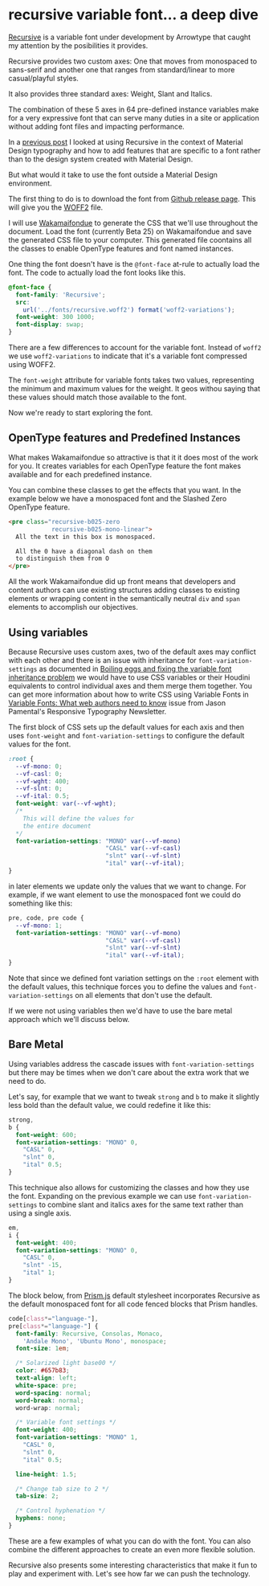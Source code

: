 # recursive variable font... a deep dive

[Recursive](https://www.recursive.design/) is a variable font under development by Arrowtype that caught my attention by the posibilities it provides.

Recursive provides two custom axes: One that moves from monospaced to sans-serif and another one that ranges from standard/linear to more casual/playful styles.

It also provides three standard axes: Weight, Slant and Italics.

The combination of these 5 axes in 64 pre-defined instance variables make for a very expressive font that can serve many duties in a site or application without adding font files and impacting performance.

In a [previous post](https://publishing-project.rivendellweb.net/custom-material-design-typography/) I looked at using Recursive in the context of Material Design typography and how to add features that are specific to a font rather than to the design system created with Material Design.

But what would it take to use the font outside a Material Design environment.

The first thing to do is to download the font from [Github release page](https://github.com/arrowtype/recursive/releases). This will give you the [WOFF2](https://www.w3.org/TR/WOFF2/) file.

I will use [Wakamaifondue](https://wakamaifondue.com/) to generate the CSS that we'll use throughout the document. Load the font  (currently Beta 25) on Wakamaifondue and save the generated CSS file to your computer. This generated file coontains all the classes to enable OpenType features and font named instances.

One thing the font doesn't have is the `@font-face` at-rule to actually load the font. The code to actually load the font looks like this.

```css
@font-face {
  font-family: 'Recursive';
  src:
    url('../fonts/recursive.woff2') format('woff2-variations');
  font-weight: 300 1000;
  font-display: swap;
}
```

There are a few differences to account for the variable font. Instead of `woff2` we use `woff2-variations` to indicate that it's a variable font compressed using WOFF2.

The `font-weight` attribute for variable fonts takes two values, representing the minimum and maximum values for the weight. It geos withou saying that these values should match those available to the font.

Now we're ready to start exploring the font.

## OpenType features and Predefined Instances

What makes Wakamaifondue so attractive is that it it does most of the work for you. It creates variables for each OpenType feature the font makes available and for each predefined instance.

You can combine these classes to get the effects that you want. In the example below we have a monospaced font and the Slashed Zero OpenType feature.

```html
<pre class="recursive-b025-zero
            recursive-b025-mono-linear">
  All the text in this box is monospaced.

  All the 0 have a diagonal dash on them
  to distinguish them from O
</pre>
```

All the work Wakamaifondue did up front means that developers and content authors can use existing structures adding classes to existing elements or wrapping content in the semantically neutral `div` and `span` elements to accomplish our objectives.

## Using variables

Because Recursive uses custom axes, two of the default axes may conflict with each other and there is an issue with inheritance for `font-variation-settings` as documented in [Boiling eggs and fixing the variable font inheritance problem](https://pixelambacht.nl/2019/fixing-variable-font-inheritance/) we would have to use CSS variables or their Houdini equivalents to control individual axes and them merge them together. You can get more information about how to write CSS using Variable Fonts in [Variable Fonts: What web authors need to know](https://rwt.io/typography-tips/variable-fonts-what-web-authors-need-know) issue from Jason Pamental's Responsive Typography Newsletter.

The first block of CSS sets up the default values for each axis and then uses `font-weight` and `font-variation-settings` to configure the default values for the font.

```css
:root {
  --vf-mono: 0;
  --vf-casl: 0;
  --vf-wght: 400;
  --vf-slnt: 0;
  --vf-ital: 0.5;
  font-weight: var(--vf-wght);
  /*
    This will define the values for
    the entire document
  */
  font-variation-settings: "MONO" var(--vf-mono)
                           "CASL" var(--vf-casl)
                           "slnt" var(--vf-slnt)
                           "ital" var(--vf-ital);
}
```

in later elements we update only the values that we want to change. For example, if we want element to use the monospaced font we could do something like this:

```css
pre, code, pre code {
  --vf-mono: 1;
  font-variation-settings: "MONO" var(--vf-mono)
                           "CASL" var(--vf-casl)
                           "slnt" var(--vf-slnt)
                           "ital" var(--vf-ital);
}
```

Note that since we defined font variation settings on the `:root` element with the default values, this technique forces you to define the values and `font-variation-settings` on all elements that don't use the default.

If we were not using variables then we'd have to use the bare metal approach which we'll discuss below.

## Bare Metal

Using variables address the cascade issues with `font-variation-settings` but there may be times when we don't care about the extra work that we need to do.

Let's say, for example that we want to tweak `strong` and `b` to make it slightly less bold than the default value, we could redefine it like this:

```css
strong,
b {
  font-weight: 600;
  font-variation-settings: "MONO" 0,
    "CASL" 0,
    "slnt" 0,
    "ital" 0.5;
}
```

This technique also allows for customizing the classes and how they use the font. Expanding on the previous example we can use `font-variation-settings` to combine slant and italics axes for the same text rather than using a single axis.

```css
em,
i {
  font-weight: 400;
  font-variation-settings: "MONO" 0,
    "CASL" 0,
    "slnt" -15,
    "ital" 1;
}
```

The block below, from [Prism.js](https://prismjs.com/) default stylesheet incorporates Recursive as the default monospaced font for all code fenced blocks that Prism handles.

```css
code[class*="language-"],
pre[class*="language-"] {
  font-family: Recursive, Consolas, Monaco,
    'Andale Mono', 'Ubuntu Mono', monospace;
  font-size: 1em;

  /* Solarized light base00 */
  color: #657b83;
  text-align: left;
  white-space: pre;
  word-spacing: normal;
  word-break: normal;
  word-wrap: normal;

  /* Variable font settings */
  font-weight: 400;
  font-variation-settings: "MONO" 1,
    "CASL" 0,
    "slnt" 0,
    "ital" 0.5;

  line-height: 1.5;

  /* Change tab size to 2 */
  tab-size: 2;

  /* Control hyphenation */
  hyphens: none;
}
```

These are a few examples of what you can do with the font. You can also combine the different approaches to create an even more flexible solution.

Recursive also presents some interesting characteristics that make it fun to play and experiment with. Let's see how far we can push the technology.
